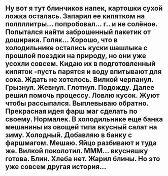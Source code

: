 ## Ну вот я тут блинчиков напек, картошки сухой ложка осталась. Запарил ее кипятком на полпллитры... попробовал... г.. и не солёное. Попытался найти заброшенный пакетик от доширака. Голяк... Хорошо, что в холодильнике остались куски шашлыка с прошлой поездки на природу, но они уже усохли совсем. Кидаю их в подготовленный кипяток -пусть парятся и воду впитывают для сока. Ждать не хотелось. Вилкой черпанул. Грызнул. Жевнул. Глотнул. Подожду. Далее решил помочь процессу. Ловлю кусок. Жуют чтобы рассыпался. Выплевываю обратно. Прекрасная идея фарш маг сделать по своему. Нормалек. В холодильнике еще банка мешанины из овощей типа вкусный салат на зиму. Холодный. Добавляю в банку с фаршмагом. Мешаю. Яйцо разбивают и туда же. Вилкой поколотил. МММ... вкусняшку готова. Блин. Хлеба нет. Жарил блины. Но это уже совсем другая история...

